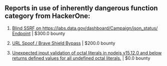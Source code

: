 ## Reports in use of inherently dangerous function category from HackerOne:

1. [Blind SSRF on https://labs.data.gov/dashboard/Campaign/json_status/ Endpoint](https://hackerone.com/reports/895696) | $300.0 bounty

2. [URL Spoof / Brave Shield Bypass](https://hackerone.com/reports/255991) | $200.0 bounty

3. [Unexpected input validation of octal literals in nodejs v15.12.0 and below returns defined values for all undefined octal literals.](https://hackerone.com/reports/1141623) | $0.0 bounty

